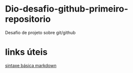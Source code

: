 # Dio-desafio-github-primeiro-repositorio
Desafio de projeto  sobre git/github
# links úteis #
[sintaxe básica markdown](https://www.markdownguide.org/getting-started/)
